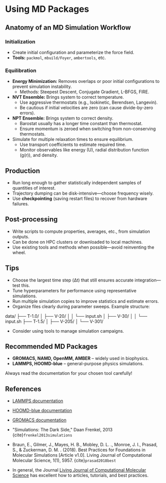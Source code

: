 
# Using MD Packages

## Anatomy of an MD Simulation Workflow

### Initialization

- Create initial configuration and parameterize the force field.
- **Tools:** `packmol`, `mbuild/Foyer`, `ambertools`, etc.

### Equilibration

- **Energy Minimization:** Removes overlaps or poor initial configurations to prevent simulation instability.
  - Methods: Steepest Descent, Conjugate Gradient, L-BFGS, FIRE.
- **NVT Ensemble:** Brings system to correct temperature.
  - Use aggressive thermostats (e.g., Isokinetic, Berendsen, Langevin).
  - Be cautious if initial velocities are zero (can cause divide-by-zero errors).
- **NPT Ensemble:** Brings system to correct density.
  - Barostat usually has a longer time constant than thermostat.
  - Ensure momentum is zeroed when switching from non-conserving thermostats.
- Simulate for multiple relaxation times to ensure equilibrium.
  - Use transport coefficients to estimate required time.
  - Monitor observables like energy (U), radial distribution function (g(r)), and density.

## Production

- Run long enough to gather statistically independent samples of quantities of interest.
- Trajectory dumping can be disk-intensive—choose frequency wisely.
- Use **checkpointing** (saving restart files) to recover from hardware failures.

## Post-processing

- Write scripts to compute properties, averages, etc., from simulation outputs.
- Can be done on HPC clusters or downloaded to local machines.
- Use existing tools and methods when possible—avoid reinventing the wheel.

## Tips

- Choose the largest time step (Δt) that still ensures accurate integration—test this.
- Tune hyperparameters for performance using representative simulations.
- Run multiple simulation copies to improve statistics and estimate errors.
- Organize files clearly during parameter sweeps. Example structure:

data/ ├── T-1.0/ │ ├── V-20/ │ │ └── input.sh │ ├── V-30/ │ │ └── input.sh ├── T-1.5/ │ ├── V-205/ │ └── V-301/

- Consider using tools to manage simulation campaigns.

## Recommended MD Packages

- **GROMACS, NAMD, OpenMM, AMBER** – widely used in biophysics.
- **LAMMPS, HOOMD-blue** – general-purpose physics simulations.

Always read the documentation for your chosen tool carefully!

## References

- [LAMMPS documentation](https://docs.lammps.org)
- [HOOMD-blue documentation](https://hoomd-blue.readthedocs.io)
- [GROMACS documentation](https://manual.gromacs.org/current/index.html)

- "Simulations: The Dark Side," Daan Frenkel, 2013 {cite}`frenkel2013simulations`

- Braun, E., Gilmer, J., Mayes, H. B., Mobley, D. L. ., Monroe, J. I., Prasad, S., & Zuckerman, D. M. . (2018). Best Practices for Foundations in Molecular Simulations [Article v1.0]. Living Journal of Computational Molecular Science, 1(1), 5957. {cite}`prasad2018best`

- In general, the Journal [Living Journal of Computational Molecular Science](https://livecomsjournal.org/index.php/livecoms/index) has excellent how to articles, tutorials, and best practices.

